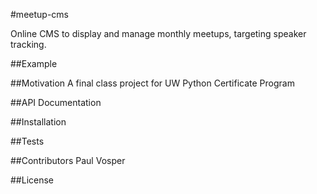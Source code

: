 #meetup-cms

Online CMS to display and manage monthly meetups, targeting speaker tracking.

##Example


##Motivation
A final class project for UW Python Certificate Program

##API Documentation

##Installation

##Tests

##Contributors
Paul Vosper

##License